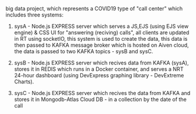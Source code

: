 big data project, which represents a COVID19 type of "call center" which includes three systems:

1) sysA - Node.js EXPRESS server which serves a JS,EJS (using EJS view engine) & CSS  UI for "answering (reciving) calls", all clients are updated in RT using socketIO, this system is used to create the data, this data is then passed to KAFKA message broker which is hosted on Aiven cloud, the data is passed to two KAFKA topics - sysB and sysC.

2) sysB - Node.js EXPRESS server which recives data from KAFKA (sysA), stores it in REDIS which runs in a Docker container, and serves a NRT 24-hour dashboard (using DevExpress graphing library - DevExtreme Charts).

3) sysC - Node.js EXPRESS server which recives the data from KAFKA and stores it in Mongodb-Atlas Cloud DB - in a collection by the date of the call
